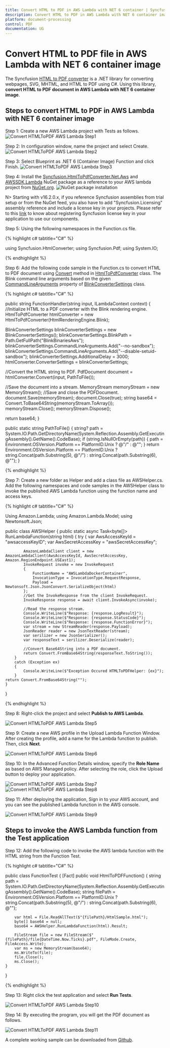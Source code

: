 ```yaml
---
title: Convert HTML to PDF in AWS Lambda with NET 6 container | Syncfusion
description: Convert HTML to PDF in AWS Lambda with NET 6 container image using Syncfusion .NET HTML converter library.
platform: document-processing
control: PDF
documentation: UG
---
```


# Convert HTML to PDF file in AWS Lambda with NET 6 container image

The Syncfusion [HTML to PDF converter](https://www.syncfusion.com/pdf-framework/net/html-to-pdf) is a .NET library for converting webpages, SVG, MHTML, and HTML to PDF using C#. Using this library, **convert HTML to PDF document in AWS Lambda with NET 6 container image**.

## Steps to convert HTML to PDF in AWS Lambda with NET 6 container image

Step 1: Create a new AWS Lambda project with Tests as follows.
![Convert HTMLToPDF AWS Lambda Step1](htmlconversion_images/awslambda1.png)

Step 2: In configuration window, name the project and select Create.
![Convert HTMLToPDF AWS Lambda Step2](htmlconversion_images/awslambda2.png)

Step 3: Select Blueprint as .NET 6 (Container Image) Function and click Finish.
![Convert HTMLToPDF AWS Lambda Step3](htmlconversion_images/awslambda3.png)

Step 4: Install the [Syncfusion.HtmlToPdfConverter.Net.Aws](https://www.nuget.org/packages/Syncfusion.HtmlToPdfConverter.Net.Aws/) and [AWSSDK.Lambda](https://www.nuget.org/packages/AWSSDK.Lambda) NuGet package as a reference to your AWS lambda project from [NuGet.org](https://www.nuget.org/).
![NuGet package installation](htmlconversion_images/awslambda4.png)

N> Starting with v16.2.0.x, if you reference Syncfusion assemblies from trial setup or from the NuGet feed, you also have to add "Syncfusion.Licensing" assembly reference and include a license key in your projects. Please refer to this [link](https://help.syncfusion.com/common/essential-studio/licensing/overview) to know about registering Syncfusion license key in your application to use our components.

Step 5: Using the following namespaces in the Function.cs file.

{% highlight c# tabtitle="C#" %}

using Syncfusion.HtmlConverter;
using Syncfusion.Pdf;
using System.IO;

{% endhighlight %}

Step 6: Add the following code sample in the Function.cs to convert HTML to PDF document using [Convert](https://help.syncfusion.com/cr/file-formats/Syncfusion.HtmlConverter.HtmlToPdfConverter.html#Syncfusion_HtmlConverter_HtmlToPdfConverter_Convert_System_String_) method in [HtmlToPdfConverter](https://help.syncfusion.com/cr/file-formats/Syncfusion.HtmlConverter.HtmlToPdfConverter.html) class. The Blink command line arguments based on the given [CommandLineArguments](https://help.syncfusion.com/cr/file-formats/Syncfusion.HtmlConverter.BlinkConverterSettings.html#Syncfusion_HtmlConverter_BlinkConverterSettings_CommandLineArguments) property of [BlinkConverterSettings](https://help.syncfusion.com/cr/file-formats/Syncfusion.HtmlConverter.BlinkConverterSettings.html) class.

{% highlight c# tabtitle="C#" %}

public string FunctionHandler(string input, ILambdaContext context)
{
   //Initialize HTML to a PDF converter with the Blink rendering engine.
   HtmlToPdfConverter htmlConverter = new HtmlToPdfConverter(HtmlRenderingEngine.Blink);
       
   BlinkConverterSettings blinkConverterSettings = new BlinkConverterSettings();
   blinkConverterSettings.BlinkPath = Path.GetFullPath("BlinkBinariesAws");
   blinkConverterSettings.CommandLineArguments.Add("--no-sandbox");
   blinkConverterSettings.CommandLineArguments.Add("--disable-setuid-sandbox");
   blinkConverterSettings.AdditionalDelay = 3000;
   htmlConverter.ConverterSettings = blinkConverterSettings;
 
   //Convert the HTML string to PDF.
   PdfDocument document = htmlConverter.Convert(input, PathToFile());        
 
   //Save the document into a stream.
   MemoryStream memoryStream = new MemoryStream();
   //Save and close the PDFDocument.
   document.Save(memoryStream);
   document.Close(true);
   string base64 = Convert.ToBase64String(memoryStream.ToArray());
   memoryStream.Close();
   memoryStream.Dispose();
 
   return base64;
}

public static string PathToFile()
{
   string? path = System.IO.Path.GetDirectoryName(System.Reflection.Assembly.GetExecutingAssembly().GetName().CodeBase);
   if (string.IsNullOrEmpty(path))
   {
      path = Environment.OSVersion.Platform == PlatformID.Unix ? @"/" : @"\";
   }
   return Environment.OSVersion.Platform == PlatformID.Unix ? string.Concat(path.Substring(5), @"/") : string.Concat(path.Substring(6), @"\");
}

{% endhighlight %}

Step 7: Create a new folder as Helper and add a class file as AWSHelper.cs. Add the following namespaces and code samples in the AWSHelper class to invoke the published AWS Lambda function using the function name and access keys.

{% highlight c# tabtitle="C#" %}

Using Amazon.Lambda;
using Amazon.Lambda.Model;
using Newtonsoft.Json;

public class AWSHelper
{
   public static async Task<byte[]> RunLambdaFunction(string html)
   {
        try
        {
            var AwsAccessKeyId = "awsaccessKeyID";
            var AwsSecretAccessKey = "awsSecretAccessKey";
 
            AmazonLambdaClient client = new AmazonLambdaClient(AwsAccessKeyId, AwsSecretAccessKey, Amazon.RegionEndpoint.USEast1);
            InvokeRequest invoke = new InvokeRequest
            {
                FunctionName = "AWSLambdaDockerContainer",
                InvocationType = InvocationType.RequestResponse,
                Payload = Newtonsoft.Json.JsonConvert.SerializeObject(html)
            };
            //Get the InvokeResponse from the client InvokeRequest.
            InvokeResponse response = await client.InvokeAsync(invoke);
 
            //Read the response stream.
            Console.WriteLine($"Response: {response.LogResult}");
            Console.WriteLine($"Response: {response.StatusCode}");
            Console.WriteLine($"Response: {response.FunctionError}");
            var stream = new StreamReader(response.Payload);
            JsonReader reader = new JsonTextReader(stream);
            var serilizer = new JsonSerializer();
            var responseText = serilizer.Deserialize(reader);
 
            //Convert Base64String into a PDF document.
            return Convert.FromBase64String(responseText.ToString());
        }
        catch (Exception ex)
        {
            Console.WriteLine($"Exception Occured HTMLToPDFHelper: {ex}");
        }
    return Convert.FromBase64String("");
    }
}

{% endhighlight %}

Step 8: Right-click the project and select **Publish to AWS Lambda**.

![Convert HTMLToPDF AWS Lambda Step5](htmlconversion_images/awslambda5.png)

Step 9: Create a new AWS profile in the Upload Lambda Function Window. After creating the profile, add a name for the Lambda function to publish. Then, click **Next**.  

![Convert HTMLToPDF AWS Lambda Step6](htmlconversion_images/awslambda6.png)

Step 10: In the Advanced Function Details window, specify the **Role Name** as based on AWS Managed policy. After selecting the role, click the Upload button to deploy your application.

![Convert HTMLToPDF AWS Lambda Step7](htmlconversion_images/awslambda7.png)
![Convert HTMLToPDF AWS Lambda Step8](htmlconversion_images/awslambda8.png)

Step 11: After deploying the application, Sign in to your AWS account, and you can see the published Lambda function in the AWS console.

![Convert HTMLToPDF AWS Lambda Step9](htmlconversion_images/awslambda9.png)

## Steps to invoke the AWS Lambda function from the Test application

Step 12: Add the following code to invoke the AWS lambda function with the HTML string from the Function Test.

{% highlight c# tabtitle="C#" %}

public class FunctionTest
{
    [Fact]
    public void HtmlToPDFFunction()
    {
        string path = System.IO.Path.GetDirectoryName(System.Reflection.Assembly.GetExecutingAssembly().GetName().CodeBase);
        string filePath = Environment.OSVersion.Platform == PlatformID.Unix ? string.Concat(path.Substring(5), @"/") : string.Concat(path.Substring(6), @"\");
 
        var html = File.ReadAllText($"{filePath}/HtmlSample.html");
        byte[] base64 = null;
        base64 = AWSHelper.RunLambdaFunction(html).Result;
 
        FileStream file = new FileStream($"{filePath}/file{DateTime.Now.Ticks}.pdf", FileMode.Create, FileAccess.Write);
        var ms = new MemoryStream(base64);
        ms.WriteTo(file);
        file.Close();
        ms.Close();
    }
}

{% endhighlight %}

Step 13: Right click the test application and select **Run Tests**.

![Convert HTMLToPDF AWS Lambda Step10](htmlconversion_images/awslambda10.png)

Step 14: By executing the program, you will get the PDF document as follows.

![Convert HTMLToPDF AWS Lambda Step11](htmlconversion_images/awslambda11.png)

A complete working sample can be downloaded from [Github](https://github.com/SyncfusionExamples/html-to-pdf-csharp-examples/tree/master/AWS/HTML_to_PDF_Lambda_Docker_Container).
